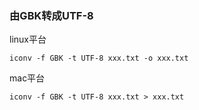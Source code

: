 ### 由GBK转成UTF-8
linux平台
```
iconv -f GBK -t UTF-8 xxx.txt -o xxx.txt
```

mac平台
```
iconv -f GBK -t UTF-8 xxx.txt > xxx.txt
```